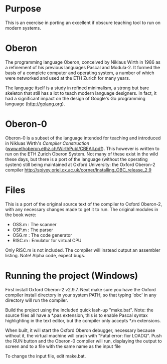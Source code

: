 # Purpose
This is an exercise in porting an excellent if obscure teaching tool to run on modern systems.

# Oberon
The programming language Oberon, conceived by Niklaus Wirth in 1986 as a refinement of his previous languages Pascal and Modula-2. It formed the basis of a complete computer and operating system, a number of which were networked and used at the ETH Zurich for many years.

The language itself is a study in refined minimalism, a strong but bare skeleton that still has a lot to teach modern language designers. In fact, it had a significant impact on the design of Google's Go programming language (http://golang.org).

# Oberon-0
Oberon-0 is a subset of the language intended for teaching and introduced in Nikluas Wirth's _Compiler Construction_ (www.ethoberon.ethz.ch/WirthPubl/CBEAll.pdf). This however is written to run on the ETH Zurich Oberon System. Not many of these exist in the wild these days, but there is a port of the language (without the operating system) still being maintained at Oxford University: the Oxford Oberon-2 compiler http://spivey.oriel.ox.ac.uk/corner/Installing_OBC_release_2.9

# Files
This is a port of the original source text of the compiler to Oxford Oberon-2, with any necessary changes made to get it to run. The original modules in the book were:
  - OSS.m : The scanner
  - OSP.m : The parser
  - OSG.m : The code generator
  - RISC.m : Emulator for virtual CPU

Only RISC.m is not included. The compiler will instead output an assembler listing. Note! Alpha code, expect bugs.

# Running the project (Windows)
First install Oxford Oberon-2 v2.9.7. Next make sure you have the Oxford compiler install directory in your system PATH, so that typing 'obc' in any directory will run the compiler.

Build the project using the included quick lash-up "make.bat". Note: the source files all have a *.pas extension, this is to enable Pascal syntax highlighting in the text editor, but the compiler only accepts *.m extensions.

When built, it will start the Oxford Oberon debugger, necessary because without it, the virtual machine will crash with 
"Fatal error: fixr LOADQ". Push the RUN button and the Oberon-0 compiler will run, displaying the output to screen and to a file with the same name as the input file

To change the input file, edit make.bat.
